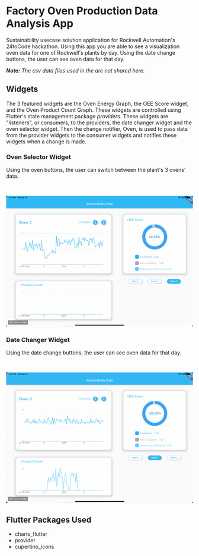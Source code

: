 # Factory Oven Production Data Analysis App

Sustainability usecase solution application for Rockwell Automation's 24toCode hackathon. Using this app you are able to see a visualization oven data for one of Rockwell's plants by day.  Using the date change buttons, the user can see oven data for that day.

***Note:** The csv data files used in the are not shared here.* 


## Widgets

The 3 featured widgets are the Oven Energy Graph, the OEE Score widget, and the Oven Product Count Graph. These widgets are controlled using Flutter's state management package *providers*. These widgets are "listeners", or consumers, to the providers, the date changer widget and the oven selector widget. Then the change notifier, Oven, is used to pass data from the provider widgets to the consumer widgets and notifies these widgets when a change is made.

### Oven Selector Widget

Using the oven buttons, the user can switch between the plant's 3 ovens' data.

</br>
<p align="left">
  <img src="images/data_by_oven.gif" width="600" alt="Gif of Oven Buttons">
</p>

### Date Changer Widget

Using the date change buttons, the user can see oven data for that day.

</br>
<p align="left">
  <img src="images/data_by_day.gif" width="600" alt="Gif of Date Changer Buttons">
</p>


## Flutter Packages Used

* charts_flutter
* provider
* cupertino_icons
